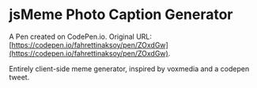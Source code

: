 # jsMeme Photo Caption Generator

A Pen created on CodePen.io. Original URL: [https://codepen.io/fahrettinaksoy/pen/ZOxdGw](https://codepen.io/fahrettinaksoy/pen/ZOxdGw).

Entirely client-side meme generator, inspired by voxmedia and a codepen tweet.